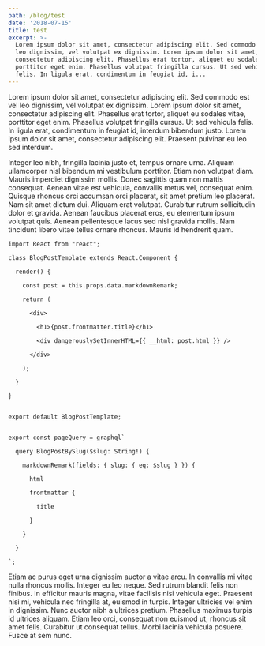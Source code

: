 ```yaml
---
path: /blog/test
date: '2018-07-15'
title: test
excerpt: >-
  Lorem ipsum dolor sit amet, consectetur adipiscing elit. Sed commodo est vel
  leo dignissim, vel volutpat ex dignissim. Lorem ipsum dolor sit amet,
  consectetur adipiscing elit. Phasellus erat tortor, aliquet eu sodales vitae,
  porttitor eget enim. Phasellus volutpat fringilla cursus. Ut sed vehicula
  felis. In ligula erat, condimentum in feugiat id, i...
---
```

Lorem ipsum dolor sit amet, consectetur adipiscing elit. Sed commodo est vel leo dignissim, vel volutpat ex dignissim. Lorem ipsum dolor sit amet, consectetur adipiscing elit. Phasellus erat tortor, aliquet eu sodales vitae, porttitor eget enim. Phasellus volutpat fringilla cursus. Ut sed vehicula felis. In ligula erat, condimentum in feugiat id, interdum bibendum justo. Lorem ipsum dolor sit amet, consectetur adipiscing elit. Praesent pulvinar eu leo sed interdum.



Integer leo nibh, fringilla lacinia justo et, tempus ornare urna. Aliquam ullamcorper nisl bibendum mi vestibulum porttitor. Etiam non volutpat diam. Mauris imperdiet dignissim mollis. Donec sagittis quam non mattis consequat. Aenean vitae est vehicula, convallis metus vel, consequat enim. Quisque rhoncus orci accumsan orci placerat, sit amet pretium leo placerat. Nam sit amet dictum dui. Aliquam erat volutpat. Curabitur rutrum sollicitudin dolor et gravida. Aenean faucibus placerat eros, eu elementum ipsum volutpat quis. Aenean pellentesque lacus sed nisl gravida mollis. Nam tincidunt libero vitae tellus ornare rhoncus. Mauris id hendrerit quam.

```
import React from "react";
```

```
class BlogPostTemplate extends React.Component {
```

```
  render() {
```

```
    const post = this.props.data.markdownRemark;
```

```
    return (
```

```
      <div>
```

```
        <h1>{post.frontmatter.title}</h1>
```

```
        <div dangerouslySetInnerHTML={{ __html: post.html }} />
```

```
      </div>
```

```
    );
```

```
  }
```

```
}
```

```

```

```
export default BlogPostTemplate;
```

```

```

```
export const pageQuery = graphql`
```

```
  query BlogPostBySlug($slug: String!) {
```

```
    markdownRemark(fields: { slug: { eq: $slug } }) {
```

```
      html
```

```
      frontmatter {
```

```
        title
```

```
      }
```

```
    }
```

```
  }
```

```
`;
```

Etiam ac purus eget urna dignissim auctor a vitae arcu. In convallis mi vitae nulla rhoncus mollis. Integer eu leo neque. Sed rutrum blandit felis non finibus. In efficitur mauris magna, vitae facilisis nisi vehicula eget. Praesent nisi mi, vehicula nec fringilla at, euismod in turpis. Integer ultricies vel enim in dignissim. Nunc auctor nibh a ultrices pretium. Phasellus maximus turpis id ultrices aliquam. Etiam leo orci, consequat non euismod ut, rhoncus sit amet felis. Curabitur ut consequat tellus. Morbi lacinia vehicula posuere. Fusce at sem nunc.
